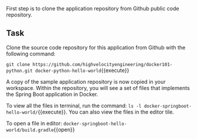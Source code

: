 
First step is to clone the application repository from Github public code repository. 

## Task

Clone the source code repository for this application from Github with the following command:

`git clone https://github.com/highvelocityengineering/docker101-python.git docker-python-hello-world`{{execute}}

A copy of the sample application repository is now copied in your workspace. Within the repository, you will see a set of files that implements the Spring Boot application in Docker.

To view all the files in terminal, run the command: `ls -l docker-springboot-hello-world/`{{execute}}. You can also view the files in the editor tile.

To open a file in editor: `docker-springboot-hello-world/build.gradle`{{open}}
